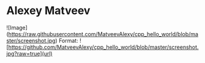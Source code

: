 # Alexey Matveev
![Image] (https://raw.githubusercontent.com/MatveevAlexy/cpp_hello_world/blob/master/screenshot.jpg)
Format: ![https://github.com/MatveevAlexy/cpp_hello_world/blob/master/screenshot.jpg?raw=true](url)

